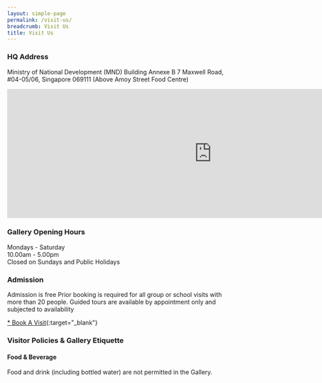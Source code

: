 ```yaml
---
layout: simple-page
permalink: /visit-us/
breadcrumb: Visit Us
title: Visit Us
---
```


### **HQ Address**
Ministry of National Development (MND) Building Annexe B
7 Maxwell Road, #04-05/06, Singapore 069111
(Above Amoy Street Food Centre)

<iframe sandbox="allow-scripts" src="https://www.google.com/maps/embed?pb=!1m18!1m12!1m3!1d3988.826654699133!2d103.84641648355924!3d1.2774758523796599!2m3!1f0!2f0!3f0!3m2!1i1024!2i768!4f13.1!3m3!1m2!1s0x31da19129becdbd7%3A0xbf0b191341de5ab3!2s7+Maxwell+Rd%2C+Singapore+069111!5e0!3m2!1sen!2ssg!4v1470990857271" width="950" height="300" frameborder="0" style="border:0" allowfullscreen></iframe>


### **Gallery Opening Hours**
Mondays - Saturday <br>
10.00am - 5.00pm <br>
Closed on Sundays and Public Holidays <br>

### **Admission**
Admission is free
Prior booking is required for all group or school visits with more than 20 people.
Guided tours are available by appointment only and subjected to availability

[* Book A Visit](https://form.gov.sg/forms/mha/5bab41b04e2ef2000f8f2a4d){:target="_blank"}

### **Visitor Policies & Gallery Etiquette**

#### **Food & Beverage**
Food and drink (including bottled water) are not permitted in the Gallery.

